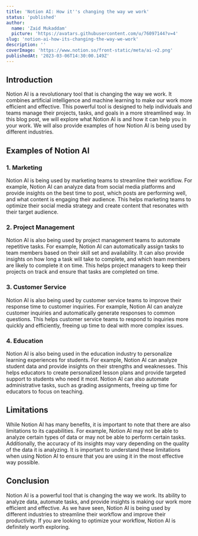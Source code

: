 ```yaml
---
title: 'Notion AI: How it''s changing the way we work'
status: 'published'
author:
  name: 'Zaid Mukaddam'
  picture: 'https://avatars.githubusercontent.com/u/76097144?v=4'
slug: 'notion-ai-how-its-changing-the-way-we-work'
description: ''
coverImage: 'https://www.notion.so/front-static/meta/ai-v2.png'
publishedAt: '2023-03-06T14:30:00.149Z'
---
```


## **Introduction**

Notion AI is a revolutionary tool that is changing the way we work. It combines artificial intelligence and machine learning to make our work more efficient and effective. This powerful tool is designed to help individuals and teams manage their projects, tasks, and goals in a more streamlined way. In this blog post, we will explore what Notion AI is and how it can help you in your work. We will also provide examples of how Notion AI is being used by different industries.

## **Examples of Notion AI**

### 1\. Marketing

Notion AI is being used by marketing teams to streamline their workflow. For example, Notion AI can analyze data from social media platforms and provide insights on the best time to post, which posts are performing well, and what content is engaging their audience. This helps marketing teams to optimize their social media strategy and create content that resonates with their target audience.

### **2\. Project Management**

Notion AI is also being used by project management teams to automate repetitive tasks. For example, Notion AI can automatically assign tasks to team members based on their skill set and availability. It can also provide insights on how long a task will take to complete, and which team members are likely to complete it on time. This helps project managers to keep their projects on track and ensure that tasks are completed on time.

### **3\. Customer Service**

Notion AI is also being used by customer service teams to improve their response time to customer inquiries. For example, Notion AI can analyze customer inquiries and automatically generate responses to common questions. This helps customer service teams to respond to inquiries more quickly and efficiently, freeing up time to deal with more complex issues.

### **4\. Education**

Notion AI is also being used in the education industry to personalize learning experiences for students. For example, Notion AI can analyze student data and provide insights on their strengths and weaknesses. This helps educators to create personalized lesson plans and provide targeted support to students who need it most. Notion AI can also automate administrative tasks, such as grading assignments, freeing up time for educators to focus on teaching.

## **Limitations**

While Notion AI has many benefits, it is important to note that there are also limitations to its capabilities. For example, Notion AI may not be able to analyze certain types of data or may not be able to perform certain tasks. Additionally, the accuracy of its insights may vary depending on the quality of the data it is analyzing. It is important to understand these limitations when using Notion AI to ensure that you are using it in the most effective way possible.

## **Conclusion**

Notion AI is a powerful tool that is changing the way we work. Its ability to analyze data, automate tasks, and provide insights is making our work more efficient and effective. As we have seen, Notion AI is being used by different industries to streamline their workflow and improve their productivity. If you are looking to optimize your workflow, Notion AI is definitely worth exploring.

